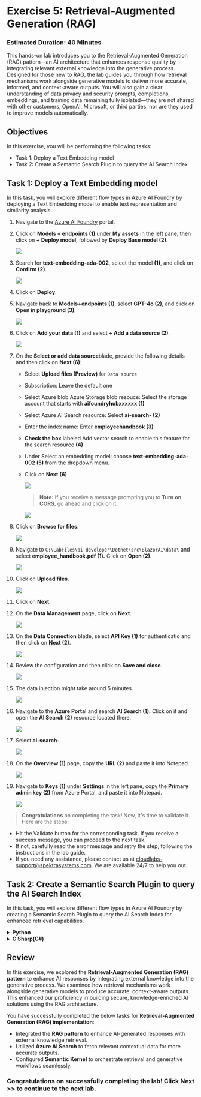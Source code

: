 # Exercise 5: Retrieval-Augmented Generation (RAG)

### Estimated Duration: 40 Minutes

This hands-on lab introduces you to the Retrieval-Augmented Generation (RAG) pattern—an AI architecture that enhances response quality by integrating relevant external knowledge into the generative process. Designed for those new to RAG, the lab guides you through how retrieval mechanisms work alongside generative models to deliver more accurate, informed, and context-aware outputs. You will also gain a clear understanding of data privacy and security prompts, completions, embeddings, and training data remaining fully isolated—they are not shared with other customers, OpenAI, Microsoft, or third parties, nor are they used to improve models automatically.

## Objectives
In this exercise, you will be performing the following tasks:
- Task 1: Deploy a Text Embedding model
- Task 2: Create a Semantic Search Plugin to query the AI Search Index

## Task 1: Deploy a Text Embedding model

In this task, you will explore different flow types in Azure AI Foundry by deploying a Text Embedding model to enable text representation and similarity analysis.

1. Navigate to the [Azure AI Foundry](https://ai.azure.com/) portal.
1. Click on **Models + endpoints (1)** under **My assets** in the left pane, then click on **+ Deploy model**, followed by **Deploy Base model (2)**.

    ![](./media/image_007-1.png)
1. Search for **text-embedding-ada-002**, select the model **(1)**, and click on **Confirm (2)**.

    ![](./media/image_084.png)

1. Click on **Deploy**.

1. Navigate back to **Models+endpoints (1)**, select **GPT-4o (2)**, and click on **Open in playground (3)**.

    ![](./media/sk34.png)

1. Click on **Add your data (1)** and select **+ Add a data source (2)**.

    ![](./media/image_085a.png)

1. On the **Select or add data source**blade, provide the following details and then click on **Next (6)**:

    - Select **Upload files (Preview)** for `Data source`
    - Subscription: Leave the default one
    - Select Azure blob Azure Storage blob resouce: Select the storage account that starts with **aifoundryhubxxxxxx (1)**
    - Select Azure AI Search resource: Select **ai-search-<inject key="Deployment ID" enableCopy="false"></inject> (2)** 
    - Enter the index name: Enter **employeehandbook (3)** 
    - **Check the box** labeled Add vector search to enable this feature for the search resource **(4)**
    - Under Select an embedding model: choose **text-embedding-ada-002** **(5)** from the dropdown menu.
    - Click on **Next** **(6)**
 
      ![](./media/add-data-source.png)

      >**Note:** If you receive a message prompting you to **Turn on CORS**, go ahead and click on it.

      ![](./media/sk35a.png)      

1. Click on **Browse for files**.

    ![](./media/sk36.png)
  
1. Navigate to `C:\LabFiles\ai-developer\Dotnet\src\BlazorAI\data\` and select **employee_handbook.pdf (1).** Click on **Open (2)**.

    ![](./media/image_087.png)

1. Click on **Upload files**.

    ![](./media/sk37.png)

1. Click on **Next**.

1. On the **Data Management** page, click on **Next**.

    ![](./media/sk38.png)

1. On the **Data Connection** blade, select **API Key (1)** for authenticatio and then click on **Next (2)**.    

    ![](./media/sk39.png)

1. Review the configuration and then click on **Save and close**.

    ![](./media/sk40.png)

1. The data injection might take around 5 minutes.

    ![](./media/sk41.png)

1. Navigate to the **Azure Portal** and search **AI Search (1).** Click on it and open the **AI Search (2)** resource located there.

    ![](./media/image_089.png)

1. Select **ai-search-<inject key="Deployment ID" enableCopy="false"></inject>**.    
    
    ![](./media/image_090.png)

1. On the **Overview (1)** page, copy the **URL (2)** and paste it into Notepad.

    ![](./media/image_091.png)

1. Navigate to **Keys (1)** under **Settings** in the left pane, copy the **Primary admin key (2)** from Azure Portal, and paste it into Notepad.

    ![](./media/image_092.png)

> **Congratulations** on completing the task! Now, it's time to validate it. Here are the steps:

- Hit the Validate button for the corresponding task. If you receive a success message, you can proceed to the next task. 
- If not, carefully read the error message and retry the step, following the instructions in the lab guide.
- If you need any assistance, please contact us at cloudlabs-support@spektrasystems.com. We are available 24/7 to help you out.

<validation step="aba3f1c2-bf55-4ca3-baf6-fcaa280552fa" />  

## Task 2: Create a Semantic Search Plugin to query the AI Search Index

In this task, you will explore different flow types in Azure AI Foundry by creating a Semantic Search Plugin to query the AI Search Index for enhanced retrieval capabilities.

<details>
<summary><strong>Python</strong></summary>

1. Navigate to `Python>src` directory and open **.env (1)** file.

      ![](./media/image_026.png)

1. Paste the **AI search URL** that you copied earlier in the exercise besides `AI_SEARCH_URL` in **.env** file.

      > **Note:** Ensure that every value in the **.env** file is enclosed in **double quotes (")**.

1. Paste the **Primary admin key** that you copied earlier in the exercise besides `AI_SEARCH_KEY`.

      ![](./media/sk42.png)

1. On the **Overview (1)** page, Go to **Azure AI services (2)** and Copy the **Azure AI services Endpoint (3)** and Copy the Key as well.

    ![](./media/overview-01.png)

1. Paste the **Embed API key** you copied earlier into the .env file, next to the `AZURE_OPENAI_EMBED_API_KEY` entry.

1. Paste the **Embed Endpoint** you copied earlier into the .env file, next to the `AZURE_OPENAI_EMBED_ENDPOINT` entry.

      ![](./media/embed-key.png)

1. Save the file.

1. Navigate to `Python>src>plugins` directory and create a new file named **ContosoSearchPlugin.py (1)**.

      ![](./media/image_094.png)

1. Add the following code to the file:

    ```
    import json
    import os
    from typing import Dict, List, Any, Optional

    import requests
    from azure.core.credentials import AzureKeyCredential
    from azure.search.documents import SearchClient
    from azure.search.documents.models import VectorizedQuery
    from dotenv import load_dotenv

    class ContosoSearchPlugin:
    def __init__(self):
        load_dotenv()

        self.openai_endpoint = os.getenv("AZURE_OPENAI_ENDPOINT")
        self.openai_api_key = os.getenv("AZURE_OPENAI_API_KEY")
        self.embedding_deployment = os.getenv("AZURE_OPENAI_EMBED_DEPLOYMENT_NAME")
        self.embedding_api_version = os.getenv("AZURE_OPENAI_API_VERSION", "2023-05-15")
        # Get embedding endpoint from environment variable
        self.embedding_endpoint = os.getenv("AZURE_OPENAI_EMBED_ENDPOINT", self.openai_endpoint)

        self.search_endpoint = os.getenv("AI_SEARCH_URL")
        self.search_key = os.getenv("AI_SEARCH_KEY")
        self.search_index_name = os.getenv("AZURE_SEARCH_INDEX", "employeehandbook")

        self.search_client = SearchClient(
            endpoint=self.search_endpoint,
            index_name=self.search_index_name,
            credential=AzureKeyCredential(self.search_key)
        )

        
        # Chat completion endpoint for rephrasing
        self.chat_endpoint = self.openai_endpoint
        self.chat_deployment = os.getenv("AZURE_OPENAI_CHAT_DEPLOYMENT_NAME")
        self.chat_api_version = os.getenv("AZURE_OPENAI_API_VERSION", "2023-12-01-preview")

    def generate_embedding(self, text: str) -> List[float]:
        if not text:
            raise ValueError("Input text cannot be empty")
        
        url = f"{self.embedding_endpoint}/openai/deployments/{self.embedding_deployment}/embeddings?api-version={self.embedding_api_version}"
        headers = {
            "Content-Type": "application/json",
            "api-key": self.openai_api_key
        }
        payload = {
            "input": text
            # Remove dimensions parameter as it's not supported by this model
        }

        try:
            response = requests.post(url, headers=headers, json=payload)
            response.raise_for_status()
            embedding_data = response.json()
            return embedding_data["data"][0]["embedding"]
        except Exception as e:
            raise Exception(f"Failed to generate embedding: {str(e)}")

    def rephrase_with_chat_model(self, content: str, query: str) -> str:
        """
        Use the chat model to rephrase and improve the content from search results
        """
        try:
            url = f"{self.chat_endpoint}/openai/deployments/{self.chat_deployment}/chat/completions?api-version={self.chat_api_version}"
            
            headers = {
                "Content-Type": "application/json",
                "api-key": self.openai_api_key
            }
            
            # Create a prompt to rephrase the content
            system_prompt = """You are a helpful assistant that rephrases and improves content from an employee handbook. 
            Your task is to:
            1. Make the content clear and easy to understand
            2. Keep all important information intact
            3. Structure the response in a professional manner
            4. Focus on answering the specific question asked
            5. Remove any redundant or unclear text
            6. Provide a direct, specific answer to the question"""
            
            user_prompt = f"""Please rephrase and improve the following content from Contoso's employee handbook to directly answer this specific question: "{query}"

    Content from handbook:
    {content}

    Please provide a clear, professional, and direct response that specifically answers the question. Do not include generic information that doesn't address the question."""

            payload = {
                "messages": [
                    {"role": "system", "content": system_prompt},
                    {"role": "user", "content": user_prompt}
                ],
                "max_tokens": 1000,
                "temperature": 0.2,  # Lower temperature for more consistent responses
                "top_p": 0.9
            }
            
            response = requests.post(url, headers=headers, json=payload)
            response.raise_for_status()
            
            result = response.json()
            rephrased_content = result["choices"][0]["message"]["content"]
            
            return rephrased_content.strip()
            
        except Exception as e:
            # If rephrasing fails, return the original content
            return content

    def search_documents(self, query: str, top: int = 3) -> List[Dict[str, Any]]:
        try:
            # Generate embedding for the query
            query_embedding = self.generate_embedding(query)
        
            # Create a vectorized query
            vector_query = VectorizedQuery(
                vector=query_embedding,
                k_nearest_neighbors=top,
                fields="contentVector"
            )
        
            # Enhance search with filters for better relevance
            search_filter = None
            query_lower = query.lower()
            
            # Add search filters based on query type for better targeting
            if 'security' in query_lower or 'data' in query_lower:
                search_filter = "search.ismatch('security OR data OR confidential OR privacy', 'content')"
            elif 'vacation' in query_lower or 'pto' in query_lower:
                search_filter = "search.ismatch('vacation OR pto OR leave OR time off', 'content')"
            elif 'policy' in query_lower:
                search_filter = "search.ismatch('policy OR guideline OR procedure', 'content')"
        
            # Execute the search
            results = self.search_client.search(
                search_text=query,  # Also include text search for hybrid retrieval
                vector_queries=[vector_query],
                select="*",  # Select all fields
                filter=search_filter,
                top=top
            )
        
            # Format the results
            search_results = []
            for result in results:
                result_dict = {
                    "score": result["@search.score"]
                }
                
                # Add all other fields that exist
                for field in ["chunk_id", "content", "title", "url", "filepath", "parent_id"]:
                    if field in result:
                        result_dict[field] = result[field]
                
                search_results.append(result_dict)
        
            return search_results
        
        except Exception as e:
            # If filtered search fails, try without filter
            try:
                results = self.search_client.search(
                    search_text=query,
                    vector_queries=[vector_query],
                    select="*",
                    top=top
                )
                
                search_results = []
                for result in results:
                    result_dict = {
                        "score": result["@search.score"]
                    }
                    
                    for field in ["chunk_id", "content", "title", "url", "filepath", "parent_id"]:
                        if field in result:
                            result_dict[field] = result[field]
                    
                    search_results.append(result_dict)
                
                return search_results
            except Exception as e2:
                raise Exception(f"Search failed: {str(e2)}")

    def query_handbook(self, query: str, top: int = 3) -> str:
        try:
            results = self.search_documents(query, top)
        
            # Format the results into a nice response
            if not results:
                return "No relevant information found in the Contoso Handbook."
        
            # Analyze the query to provide more specific responses
            query_lower = query.lower()
            
            # Check if it's a specific policy question
            if any(keyword in query_lower for keyword in ['data security', 'security policy', 'information security']):
                response = f"**Contoso Data Security Policy Information:**\n\n"
            elif any(keyword in query_lower for keyword in ['vacation', 'pto', 'time off', 'leave']):
                response = f"**Contoso Vacation and Time Off Policy:**\n\n"
            elif any(keyword in query_lower for keyword in ['confidential', 'confidentiality']):
                response = f"**Contoso Confidentiality Guidelines:**\n\n"
            elif any(keyword in query_lower for keyword in ['remote work', 'work from home', 'telework']):
                response = f"**Contoso Remote Work Policy:**\n\n"
            elif any(keyword in query_lower for keyword in ['benefits', 'health', 'insurance']):
                response = f"**Contoso Employee Benefits:**\n\n"
            else:
                response = f"**Information from Contoso Employee Handbook regarding '{query}':**\n\n"
            
            # Process each result for more specific information
            all_content = []
            for i, result in enumerate(results, 1):
                content = result.get('content', 'No content available')
                
                # Extract key information based on query type
                if 'data security' in query_lower or 'security policy' in query_lower:
                    # Look for specific security-related information
                    security_keywords = ['password', 'encryption', 'access', 'confidential', 'protect', 'secure', 'data handling', 'classification']
                    relevant_sentences = self.extract_relevant_sentences(content, security_keywords)
                    if relevant_sentences:
                        content = relevant_sentences
                
                elif 'vacation' in query_lower or 'pto' in query_lower:
                    # Look for vacation-specific information
                    vacation_keywords = ['days', 'hours', 'request', 'approval', 'accrual', 'balance', 'holiday']
                    relevant_sentences = self.extract_relevant_sentences(content, vacation_keywords)
                    if relevant_sentences:
                        content = relevant_sentences
                
                all_content.append(content)
            
            # Combine all content and rephrase using chat model
            combined_content = "\n\n".join(all_content)
            rephrased_content = self.rephrase_with_chat_model(combined_content, query)
            
            response += rephrased_content
            
            # Add source information
            response += "\n\n**Sources:**\n"
            for i, result in enumerate(results, 1):
                if result.get('title'):
                    response += f"- {result['title']}\n"
                elif result.get('url'):
                    response += f"- {result['url']}\n"
                else:
                    response += f"- Employee Handbook Section {i}\n"
        
            return response
        
        except Exception as e:
            return f"Error querying the Contoso Handbook: {str(e)}"

    def extract_relevant_sentences(self, content: str, keywords: List[str]) -> str:
        """Extract sentences that contain relevant keywords"""
        sentences = content.split('.')
        relevant_sentences = []
        
        for sentence in sentences:
            sentence = sentence.strip()
            if any(keyword.lower() in sentence.lower() for keyword in keywords):
                relevant_sentences.append(sentence)
        
        if relevant_sentences:
            return '. '.join(relevant_sentences[:3]) + '.'  # Limit to 3 most relevant sentences
        
        return content  # Return original content if no specific matches found
    if __name__ == "__main__":
    search_plugin = ContosoSearchPlugin()
    query = "What is Contoso's vacation policy?"
    result = search_plugin.query_handbook(query)
    print(result)
    ```
1. Save the file.

1. Navigate to `Python>src` directory and open **chat.py (1)** file.

      ![](./media/image_030.png)

1. Add the following code in the `#Import Modules` section of the file.

   ```
    from semantic_kernel.connectors.ai.chat_completion_client_base import ChatCompletionClientBase
    from semantic_kernel.connectors.ai.open_ai import OpenAIChatPromptExecutionSettings
    import os
    from semantic_kernel.connectors.ai.open_ai.prompt_execution_settings.azure_chat_prompt_execution_settings import (
    AzureChatPromptExecutionSettings,
    )
    from plugins.time_plugin import TimePlugin
    from plugins.geo_coding_plugin import GeoPlugin
    from plugins.weather_plugin import WeatherPlugin
    from semantic_kernel.connectors.ai.open_ai import AzureTextEmbedding
    from plugins.ContosoSearchPlugin import ContosoSearchPlugin
   ```

      ![](./media/import-modules-01.png)

1. Add the following code in the `#Challenge 05 - Add Text Embedding service for semantic search` section of the file.

    ```
        text_embedding_service = AzureTextEmbedding(
        deployment_name=os.getenv("AZURE_OPENAI_EMBED_DEPLOYMENT_NAME"),
        api_key=os.getenv("AZURE_OPENAI_API_KEY"),
        endpoint=os.getenv("AZURE_OPENAI_ENDPOINT"),
        service_id="embedding-service"
    )
    kernel.add_service(text_embedding_service)
    logger.info("Text Embedding service added")
    #Challenge 07 - Add DALL-E image generation service
    chat_completion_service = kernel.get_service(type=ChatCompletionClientBase)
    return kernel
    async def process_message(user_input):
    global chat_history

    # Check if the query is related to Contoso to route to the handbook search
    if is_contoso_related(user_input):
        logger.info(f"Contoso-related query detected: {user_input}")
        
        # For Contoso queries, we want fresh responses without previous context
        # So we don't add to existing chat history, just get the fresh response
        result = await search_employee_handbook(user_input)
        
        # Clear existing chat history for Contoso queries to avoid context contamination
        chat_history = ChatHistory()
        
        # Add only the current interaction
        chat_history.add_user_message(user_input)
        chat_history.add_assistant_message(result)
        return result
        
        kernel = initialize_kernel()
    ```

    ![](./media/image_096.png)

    > **Note**: Please refer the screenshots to locate the code in proper position that helps you to avoid indentation error.

1. Add the following code in the `# Challenge 05 - Add Search Plugin` section of the file.

   ```
    kernel.add_plugin(
    ContosoSearchPlugin(),
    plugin_name="ContosoSearch",
    )
    logger.info("Contoso Handbook Search plugin loaded")
   ```

       ![](./media/image_097.png)

     > **Note**: Please refer the screenshots to locate the code in proper position that helps you to avoid indentation error.    

1. Refer to the code provided at the following URL. Please verify that your code matches the one below and correct any indentation errors if present

   - Open the provided link in your browser, press Ctrl + A to select all the content, then copy and paste it into Visual Studio Code

    ```
    https://raw.githubusercontent.com/CloudLabsAI-Azure/ai-developer/refs/heads/prod/CodeBase/python/lab-05.py
    ```

1. Save the file.

1. Right click on `Python>src` **(1)** in the left pane and select **Open in Integrated Terminal (2)**.

      ![](./media/image_035.png)

1. Use the following command to run the app:

    ```
    streamlit run app.py
    ```

1. If the app does not open automatically in the browser, you can access it using the following **URL**:

    ```
    http://localhost:8501
    ```

1. Submit the following prompt and see how the AI responds:

    ```
    What are the steps for the Contoso Performance Reviews?
    ```

    ```
    What is Contoso's policy on Data Security?
    ```

    ```
    Who do I contact at Contoso for questions regarding workplace safety?
    ```

1. You will receive a response similar to the one shown below:

      ![](./media/image_098.png)

      ![](./media/image_099.png)

      ![](./media/image_100.png)

</details>

<details>
<summary><strong>C Sharp(C#)</strong></summary>

1. Navigate to `Dotnet>src>BlazorAI` directory and open **appsettings.json (1)** file.

      ![](./media/image_028.png)

1. Paste the **AI search URL** that you copied earlier in the exercise besides `AI_SEARCH_URL` in **appsettings.json** file.

      > **Note:** Ensure that every value in the **appsettings.json** file is enclosed in **double quotes (")**.

1. Paste the **Primary admin key (1)** that you copied earlier in the exercise besides `AI_SEARCH_KEY` **(2)**.

      ![](./media/image_101.png)

1. Save the file.

1. Navigate to `Dotnet>src>BlazorAI>Plugins` directory and create a new file named **ContosoSearchPlugin.cs (1)**.

      ![](./media/image_102.png)

1. Add the following code to the file:

   ```
    using System.ComponentModel;
    using System.Text.Json.Serialization;
    using Azure;
    using Azure.Search.Documents;
    using Azure.Search.Documents.Indexes;
    using Azure.Search.Documents.Models;
    using Microsoft.SemanticKernel;
    using Microsoft.SemanticKernel.Embeddings;
    using System.Text;

    namespace BlazorAI.Plugins
    {
        public class ContosoSearchPlugin
        {
            private readonly ITextEmbeddingGenerationService _textEmbeddingGenerationService;
            private readonly SearchIndexClient _indexClient;

            public ContosoSearchPlugin(IConfiguration configuration)
            {
                // Create the search index client
                _indexClient = new SearchIndexClient(
                    new Uri(configuration["AI_SEARCH_URL"]),
                    new AzureKeyCredential(configuration["AI_SEARCH_KEY"]));

                // Get the embedding service from the kernel
                var kernelBuilder = Kernel.CreateBuilder();
                kernelBuilder.AddAzureOpenAITextEmbeddingGeneration(
                    configuration["EMBEDDINGS_DEPLOYMODEL"],
                    configuration["AOI_ENDPOINT"],
                    configuration["AOI_API_KEY"]);
                var kernel = kernelBuilder.Build();
                _textEmbeddingGenerationService = kernel.GetRequiredService<ITextEmbeddingGenerationService>();
            }

            [KernelFunction("SearchHandbook")]
            [Description("Searches the Contoso employee handbook for information about company policies, benefits, procedures, or other employee-related questions. Use this when the user asks about company policies, employee benefits, work procedures, or any information that might be in an employee handbook.")]
            public async Task<string> Search(
                [Description("The user's question about company policies, benefits, procedures or other handbook-related information")] string query)
            {
                try
                {
                    // Convert string query to vector embedding
                    ReadOnlyMemory<float> embedding = await _textEmbeddingGenerationService.GenerateEmbeddingAsync(query);

                    // Get client for search operations
                    SearchClient searchClient = _indexClient.GetSearchClient("employeehandbook");

                    // Configure request parameters
                    VectorizedQuery vectorQuery = new(embedding);
                    vectorQuery.Fields.Add("contentVector");  // The vector field in your index
                    vectorQuery.KNearestNeighborsCount = 3;   // Get top 3 matches

                    SearchOptions searchOptions = new()
                    {
                        VectorSearch = new() { Queries = { vectorQuery } },
                        Size = 3  // Return top 3 results
                    };

                    // Perform search request
                    Response<SearchResults<IndexSchema>> response = await searchClient.SearchAsync<IndexSchema>(searchOptions);

                    // Collect search results
                    StringBuilder results = new StringBuilder();
                    await foreach (SearchResult<IndexSchema> result in response.Value.GetResultsAsync())
                    {
                        if (!string.IsNullOrEmpty(result.Document.Content))
                        {
                            results.AppendLine($"Title: {result.Document.Title}");
                            results.AppendLine($"Content: {result.Document.Content}");
                            results.AppendLine();
                        }
                    }

                    return results.Length > 0 
                        ? results.ToString()
                        : "No relevant information found in the employee handbook.";
                }
                catch (Exception ex)
                {
                    return $"Search error: {ex.Message}";
                }
            }

            private sealed class IndexSchema
            {
                [JsonPropertyName("content")]
                public string Content { get; set; }

                [JsonPropertyName("title")]
                public string Title { get; set; }

                [JsonPropertyName("url")]
                public string Url { get; set; }
            }
        }
    }
   ```

1. Save the file.

1. Navigate to `Dotnet>src>BlazorAI>Components>Pages` directory and open **Chat.razor.cs (1)** file.

      ![](./media/image_038.png)

1. Add the following code in the `// Import Models` section of the file.

    ```
    using Microsoft.SemanticKernel.Connectors.AzureAISearch;
    using Azure;
    using Azure.Search.Documents.Indexes;
    using Microsoft.Extensions.DependencyInjection;
    ```

      ![](./media/image_103.png)

1. Add the following code in the `// Challenge 05 - Register Azure AI Foundry Text Embeddings Generation` section of the file.

    ```
    kernelBuilder.AddAzureOpenAITextEmbeddingGeneration(
        Configuration["EMBEDDINGS_DEPLOYMODEL"]!,
        Configuration["AOI_ENDPOINT"]!,
        Configuration["AOI_API_KEY"]!);
    ```

      ![](./media/image_104.png)

      > **Note**: Please refer the screenshots to locate the code in proper position that helps you to avoid indentation error.

1. Add the following code in the `// Challenge 05 - Register Search Index` section of the file.

    ```
    kernelBuilder.Services.AddSingleton<SearchIndexClient>(sp => 
        new SearchIndexClient(
            new Uri(Configuration["AI_SEARCH_URL"]!), 
            new AzureKeyCredential(Configuration["AI_SEARCH_KEY"]!)
        )
    );
    
    kernelBuilder.Services.AddSingleton<AzureAISearchVectorStoreRecordCollection<Dictionary<string, object>>>(sp =>
    {
        var searchIndexClient = sp.GetRequiredService<SearchIndexClient>();
        return new AzureAISearchVectorStoreRecordCollection<Dictionary<string, object>>(
            searchIndexClient,
            "employeehandbook"
        );
    });
    
    kernelBuilder.AddAzureAISearchVectorStore();
    ```

      ![](./media/image_105.png)

      > **Note**: Please refer the screenshots to locate the code in proper position that helps you to avoid indentation error.

1. Add the following code in the `// Challenge 05 - Add Search Plugin` section of the file.

     ```
     var searchPlugin = new ContosoSearchPlugin(Configuration);
     kernel.ImportPluginFromObject(searchPlugin, "HandbookPlugin");
     ```

      ![](./media/image_106.png)

1. Refer to the code provided at the following URL. Please verify that your code matches the one below and correct any indentation errors if present

    - Open the provided link in your browser, press Ctrl + A to select all the content, then copy and paste it into Visual Studio Code

         ```
         https://raw.githubusercontent.com/CloudLabsAI-Azure/ai-developer/refs/heads/prod/CodeBase/c%23/lab-05.cs
         ```
1. Save the file.

1. Right-click on `Dotnet>src>Aspire>Aspire.AppHost` **(1)** in the left pane and select **Open in Integrated Terminal (2)**.

      ![](./media/image_040.png)

1. Use the following command to run the app:

     ```
     dotnet run
     ```

1. Open a new tab in the browser and navigate to the link for **blazor-aichat**, i.e. **https://localhost:7118/**.

1. Submit the following prompt and see how the AI responds:

     ```
     What are the steps for the Contoso Performance Reviews?
     ```
     ```
     What is Contoso's policy on Data Security?
     ```
     ```
     Who do I contact at Contoso for questions regarding workplace safety?
     ```

1. You will receive a response similar to the one shown below:

      ![](./media/image_107.png)

      ![](./media/image_108.png)

      ![](./media/image_109.png)

1. Once you receive the response, navigate back to the Visual Studio Code terminal and then press **Ctrl+C** to stop the build process.

</details>

## Review

In this exercise, we explored the **Retrieval-Augmented Generation (RAG) pattern** to enhance AI responses by integrating external knowledge into the generative process. We examined how retrieval mechanisms work alongside generative models to produce accurate, context-aware outputs. This enhanced our proficiency in building secure, knowledge-enriched AI solutions using the RAG architecture.

You have successfully completed the below tasks for **Retrieval-Augmented Generation (RAG) implementation**:  

- Integrated the **RAG pattern** to enhance AI-generated responses with external knowledge retrieval.  
- Utilized **Azure AI Search** to fetch relevant contextual data for more accurate outputs.  
- Configured **Semantic Kernel** to orchestrate retrieval and generative workflows seamlessly.  

### Congratulations on successfully completing the lab! Click Next >> to continue to the next lab.
